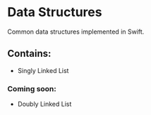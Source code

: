# Data Structures
Common data structures implemented in Swift.

## Contains:
- Singly Linked List
### Coming soon:
- Doubly Linked List
